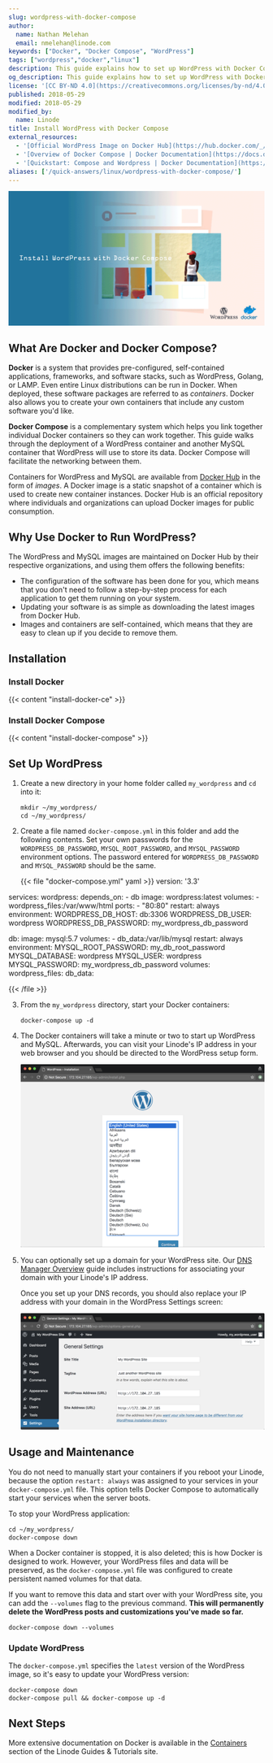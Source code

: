 ```yaml
---
slug: wordpress-with-docker-compose
author:
  name: Nathan Melehan
  email: nmelehan@linode.com
keywords: ["Docker", "Docker Compose", "WordPress"]
tags: ["wordpress","docker","linux"]
description: This guide explains how to set up WordPress with Docker Compose.
og_description: This guide explains how to set up WordPress with Docker Compose.
license: '[CC BY-ND 4.0](https://creativecommons.org/licenses/by-nd/4.0)'
published: 2018-05-29
modified: 2018-05-29
modified_by:
  name: Linode
title: Install WordPress with Docker Compose
external_resources:
  - '[Official WordPress Image on Docker Hub](https://hub.docker.com/_/wordpress/)'
  - '[Overview of Docker Compose | Docker Documentation](https://docs.docker.com/compose/overview/)'
  - '[Quickstart: Compose and Wordpress | Docker Documentation](https://docs.docker.com/compose/wordpress/)'
aliases: ['/quick-answers/linux/wordpress-with-docker-compose/']
---
```


![Install WordPress with Docker Compose](install-wordpress-with-docker-compose.png "Install WordPress with Docker Compose")

## What Are Docker and Docker Compose?

**Docker** is a system that provides pre-configured, self-contained applications, frameworks, and software stacks, such as WordPress, Golang, or LAMP. Even entire Linux distributions can be run in Docker. When deployed, these software packages are referred to as *containers*. Docker also allows you to create your own containers that include any custom software you'd like.

**Docker Compose** is a complementary system which helps you link together individual Docker containers so they can work together. This guide walks through the deployment of a WordPress container and another MySQL container that WordPress will use to store its data. Docker Compose will facilitate the networking between them.

Containers for WordPress and MySQL are available from [Docker Hub](https://hub.docker.com/) in the form of *images*. A Docker image is a static snapshot of a container which is used to create new container instances. Docker Hub is an official repository where individuals and organizations can upload Docker images for public consumption.

## Why Use Docker to Run WordPress?

The WordPress and MySQL images are maintained on Docker Hub by their respective organizations, and using them offers the following benefits:

-  The configuration of the software has been done for you, which means that you don't need to follow a step-by-step process for each application to get them running on your system.
-  Updating your software is as simple as downloading the latest images from Docker Hub.
-  Images and containers are self-contained, which means that they are easy to clean up if you decide to remove them.

## Installation

### Install Docker

{{< content "install-docker-ce" >}}

### Install Docker Compose

{{< content "install-docker-compose" >}}

## Set Up WordPress

1.  Create a new directory in your home folder called `my_wordpress` and `cd` into it:

        mkdir ~/my_wordpress/
        cd ~/my_wordpress/

2.  Create a file named `docker-compose.yml` in this folder and add the following contents. Set your own passwords for the `WORDPRESS_DB_PASSWORD`, `MYSQL_ROOT_PASSWORD`, and `MYSQL_PASSWORD` environment options. The password entered for `WORDPRESS_DB_PASSWORD` and `MYSQL_PASSWORD` should be the same.

    {{< file "docker-compose.yml" yaml >}}
version: '3.3'

services:
   wordpress:
     depends_on:
       - db
     image: wordpress:latest
     volumes:
       - wordpress_files:/var/www/html
     ports:
       - "80:80"
     restart: always
     environment:
       WORDPRESS_DB_HOST: db:3306
       WORDPRESS_DB_USER: wordpress
       WORDPRESS_DB_PASSWORD: my_wordpress_db_password

   db:
     image: mysql:5.7
     volumes:
       - db_data:/var/lib/mysql
     restart: always
     environment:
       MYSQL_ROOT_PASSWORD: my_db_root_password
       MYSQL_DATABASE: wordpress
       MYSQL_USER: wordpress
       MYSQL_PASSWORD: my_wordpress_db_password
volumes:
    wordpress_files:
    db_data:

{{< /file >}}

3.  From the `my_wordpress` directory, start your Docker containers:

        docker-compose up -d

4.  The Docker containers will take a minute or two to start up WordPress and MySQL. Afterwards, you can visit your Linode's IP address in your web browser and you should be directed to the WordPress setup form.

    ![WordPress setup screen in the web browser](docker-compose-wordpress-wizard.png "WordPress setup screen in the web browser")

5.  You can optionally set up a domain for your WordPress site. Our [DNS Manager Overview](/docs/guides/dns-manager-overview/) guide includes instructions for associating your domain with your Linode's IP address.

    Once you set up your DNS records, you should also replace your IP address with your domain in the WordPress Settings screen:

    ![WordPress settings screen in the web browser](docker-compose-wordpress-settings-screen.png "WordPress settings screen in the web browser")

## Usage and Maintenance

You do not need to manually start your containers if you reboot your Linode, because the option `restart: always` was assigned to your services in your `docker-compose.yml` file. This option tells Docker Compose to automatically start your services when the server boots.

To stop your WordPress application:

    cd ~/my_wordpress/
    docker-compose down

When a Docker container is stopped, it is also deleted; this is how Docker is designed to work. However, your WordPress files and data will be preserved, as the `docker-compose.yml` file was configured to create persistent named volumes for that data.

If you want to remove this data and start over with your WordPress site, you can add the `--volumes` flag to the previous command. **This will permanently delete the WordPress posts and customizations you've made so far.**

    docker-compose down --volumes

### Update WordPress

The `docker-compose.yml` specifies the `latest` version of the WordPress image, so it's easy to update your WordPress version:

    docker-compose down
    docker-compose pull && docker-compose up -d

## Next Steps

More extensive documentation on Docker is available in the [Containers](/docs/guides/containers/) section of the Linode Guides & Tutorials site.
